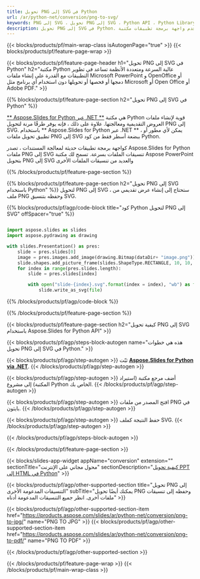 ```yaml
---
title: تحويل PNG إلى SVG في Python
url: /ar/python-net/conversion/png-to-svg/
keywords: PNG إلى SVG ، تحويل PNG إلى SVG ، Python API ، Python Library ، PNG ، SVG
description: تحويل PNG إلى SVG في Python. استخدم واجهة برمجة تطبيقات مكتبة Python لتحويل ملفات PNG إلى SVG s
---
```


{{< blocks/products/pf/main-wrap-class isAutogenPage="true" >}}
{{< blocks/products/pf/feature-page-wrap >}}

{{< blocks/products/pf/feature-page-header h1="تحويل PNG إلى SVG في Python" h2="مكتبة Python عالية السرعة ومتعددة الأنظمة تساعد في تطوير التطبيقات مع القدرة على إنشاء ملفات Microsoft PowerPoint و OpenOffice أو دمجها أو فحصها أو تحويلها دون استخدام أي برنامج مثل Microsoft أو Open Office أو Adobe PDF." >}}

{{% blocks/products/pf/feature-page-section h2="تحويل PNG إلى SVG في Python" %}}

[** Aspose.Slides for Python عبر .NET **](https://products.aspose.com/slides/ar/python-net/) هي مكتبة Python قوية لإنشاء ملفات العروض التقديمية ومعالجتها. علاوة على ذلك ، فإنه يوفر طرقًا مرنة لتحويل PNG إلى SVG. باستخدام ** Aspose.Slides for Python عبر .NET ** ، يمكن لأي مطور أو تطبيق تحويل ملفات PNG إلى SVG ببضعة أسطر فقط من كود Python.

كواجهة برمجة تطبيقات حديثة لمعالجة المستندات ، تصدر Aspose.Slides for Python ملفات PNG إلى SVG تنسيقات الملفات بسرعة. تسمح لك مكتبة Aspose PowerPoint بتحويل PNG إلى SVG والعديد من تنسيقات الملفات الأخرى

{{% /blocks/products/pf/feature-page-section %}}

{{% blocks/products/pf/feature-page-section  h2="تحويل PNG إلى SVG باستخدام Python" %}}
لتحويل PNG إلى SVG ، ستحتاج إلى إنشاء عرض تقديمي من ملف PNG وحفظه بتنسيق SVG.

{{% blocks/products/pf/agp/code-block title="كود Python لتحويل PNG إلى SVG" offSpacer="true" %}}

```python

import aspose.slides as slides
import aspose.pydrawing as drawing

with slides.Presentation() as pres:
    slide = pres.slides[0]
    image = pres.images.add_image(drawing.Bitmap(dataDir+ "image.png"))
	slide.shapes.add_picture_frame(slides.ShapeType.RECTANGLE, 10, 10, 100, 100, image)
    for index in range(pres.slides.length):
        slide = pres.slides[index]

        with open("slide-{index}.svg".format(index = index), "wb") as file:
            slide.write_as_svg(file)

```


{{% /blocks/products/pf/agp/code-block %}}

{{% /blocks/products/pf/feature-page-section %}}

{{< blocks/products/pf/feature-page-section  h2="كيفية تحويل PNG إلى SVG باستخدام Aspose.Slides for Python API" >}}

{{< blocks/products/pf/agp/steps-block-autogen name="هذه هي خطوات تحويل PNG إلى SVG في Python." >}}

{{< blocks/products/pf/agp/step-autogen >}}
ثبّت [**Aspose.Slides for Python via .NET**](https://products.aspose.com/slides/ar/python-net/).
{{< /blocks/products/pf/agp/step-autogen >}}

{{< blocks/products/pf/agp/step-autogen >}}
أضف مرجع مكتبة (استيراد المكتبة) إلى مشروع Python الخاص بك.
{{< /blocks/products/pf/agp/step-autogen >}}

{{< blocks/products/pf/agp/step-autogen >}}
افتح المصدر من ملفات PNG في بايثون.
{{< /blocks/products/pf/agp/step-autogen >}}

{{< blocks/products/pf/agp/step-autogen >}}
حفظ النتيجة كملف SVG.
{{< /blocks/products/pf/agp/step-autogen >}}

{{< /blocks/products/pf/agp/steps-block-autogen >}}

{{< /blocks/products/pf/feature-page-section >}}

{{< blocks/slides-app-widget  appName="conversion" extension="" sectionTitle="محول مجاني على الإنترنت" sectionDescription="[كيفية تحويل PPT إلى HTML في Python](https://products.aspose.com/slides/ar/python-net/conversion/ppt-to-html/)" >}}

{{< blocks/products/pf/agp/other-supported-section title="تحويل PNG إلى التنسيقات المدعومة الأخرى" subTitle="يمكنك أيضًا تحويل PNG وحفظه إلى تنسيقات ملفات أخرى. انظر جميع التنسيقات المدعومة أدناه" >}}

{{< blocks/products/pf/agp/other-supported-section-item href="https://products.aspose.com/slides/ar/python-net/conversion/png-to-jpg/" name="PNG TO JPG" >}}
{{< blocks/products/pf/agp/other-supported-section-item href="https://products.aspose.com/slides/ar/python-net/conversion/png-to-pdf/" name="PNG TO PDF" >}}


{{< /blocks/products/pf/agp/other-supported-section >}}

{{< /blocks/products/pf/feature-page-wrap >}}
{{< /blocks/products/pf/main-wrap-class >}}